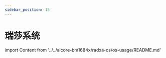 ```yaml
---
sidebar_position: 15
---
```


# 瑞莎系统

import Content from '../../aicore-bm1684x/radxa-os/os-usage/README.md'

<Content />
